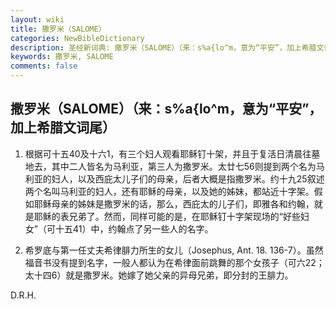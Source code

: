 ```yaml
---
layout: wiki
title: 撒罗米（SALOME）
categories: NewBibleDictionary
description: 圣经新词典: 撒罗米（SALOME）（来：s%a{lo^m，意为“平安”，加上希腊文词尾）
keywords: 撒罗米, SALOME
comments: false
---
```


## 撒罗米（SALOME）（来：s%a{lo^m，意为“平安”，加上希腊文词尾）

1. 根据可十五40及十六1，有三个妇人观看耶稣钉十架，并且于复活日清晨往墓地去，其中二人皆名为马利亚，第三人为撒罗米。太廿七56则提到两个名为马利亚的妇人，以及西庇太儿子们的母亲，后者大概是指撒罗米。约十九25叙述两个名叫马利亚的妇人，还有耶稣的母亲，以及她的姊妹，都站近十字架。假如耶稣母亲的姊妹是撒罗米的话，那么，西庇太的儿子们，即雅各和约翰，就是耶稣的表兄弟了。然而，同样可能的是，在耶稣钉十字架现场的“好些妇女”（可十五41）中，约翰点了另一些人的名字。

2. 希罗底与第一任丈夫希律腓力所生的女儿（Josephus, Ant. 18. 136-7）。虽然福音书没有提到名字，一般人都认为在希律面前跳舞的那个女孩子（可六22；太十四6）就是撒罗米。她嫁了她父亲的异母兄弟，即分封的王腓力。

D.R.H.








